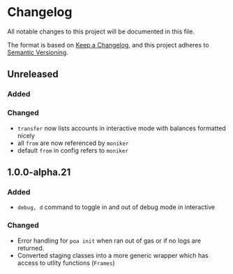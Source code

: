 # Changelog

All notable changes to this project will be documented in this file.

The format is based on [Keep a Changelog](https://keepachangelog.com/en/1.0.0/),
and this project adheres to [Semantic Versioning](https://semver.org/spec/v2.0.0.html).

## Unreleased

### Added

### Changed

-   `transfer` now lists accounts in interactive mode with balances formatted nicely
-   all `from` are now referenced by `moniker`
-   default `from` in config refers to `moniker`

## 1.0.0-alpha.21

### Added

-   `debug, d` command to toggle in and out of debug mode in interactive

### Changed

-   Error handling for `poa init` when ran out of gas or if no logs are returned.
-   Converted staging classes into a more generic wrapper which has access to utlity functions (`Frames`)
